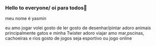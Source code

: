 ### Hello to  everyone/ oi para todos👋

meu nome é yasmin

eu amo jogar volei
gosto de ler
gosto de desenhar/pintar
adoro animais principalmente gatos e minha Twister
adoro viajar
amo mar,pscinas, cachoeiras  e rios 
gosto de jogos seja esportivo ou jogo online  
